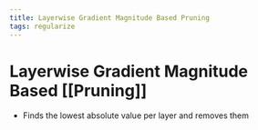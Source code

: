 ```yaml
---
title: Layerwise Gradient Magnitude Based Pruning
tags: regularize
---
```


# Layerwise Gradient Magnitude Based [[Pruning]]
- Finds the lowest absolute value per layer and removes them











